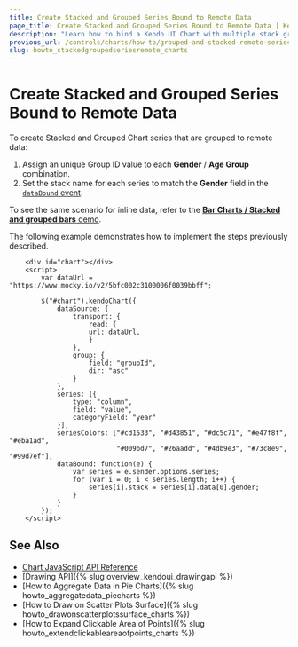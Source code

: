 ```yaml
---
title: Create Stacked and Grouped Series Bound to Remote Data
page_title: Create Stacked and Grouped Series Bound to Remote Data | Kendo UI Charts
description: "Learn how to bind a Kendo UI Chart with multiple stack groups to remote data."
previous_url: /controls/charts/how-to/grouped-and-stacked-remote-series
slug: howto_stackedgroupedseriesremote_charts
---
```


# Create Stacked and Grouped Series Bound to Remote Data

To create Stacked and Grouped Chart series that are grouped to remote data:

1. Assign an unique Group ID value to each **Gender** / **Age Group** combination.
1. Set the stack name for each series to match the **Gender** field in the [`dataBound` event](/api/javascript/dataviz/ui/chart/events/databound).

To see the same scenario for inline data, refer to the [**Bar Charts / Stacked and grouped bars** demo](http://demos.telerik.com/kendo-ui/bar-charts/grouped-stacked-bar).

The following example demonstrates how to implement the steps previously described.

```dojo
    <div id="chart"></div>
    <script>
        var dataUrl = "https://www.mocky.io/v2/5bfc002c3100006f0039bbff";

        $("#chart").kendoChart({
            dataSource: {
                transport: {
                    read: {
                    url: dataUrl,
                    }
                },
                group: {
                    field: "groupId",
                    dir: "asc"
                }
            },
            series: [{
                type: "column",
                field: "value",
                categoryField: "year"
            }],
            seriesColors: ["#cd1533", "#d43851", "#dc5c71", "#e47f8f", "#eba1ad",
                           "#009bd7", "#26aadd", "#4db9e3", "#73c8e9", "#99d7ef"],
            dataBound: function(e) {
                var series = e.sender.options.series;
                for (var i = 0; i < series.length; i++) {
                    series[i].stack = series[i].data[0].gender;
                }
            }
        });
    </script>
```

## See Also

* [Chart JavaScript API Reference](/api/javascript/dataviz/ui/chart)
* [Drawing API]({% slug overview_kendoui_drawingapi %})
* [How to Aggregate Data in Pie Charts]({% slug howto_aggregatedata_piecharts %})
* [How to Draw on Scatter Plots Surface]({% slug howto_drawonscatterplotssurface_charts %})
* [How to Expand Clickable Area of Points]({% slug howto_extendclickableareaofpoints_charts %})
